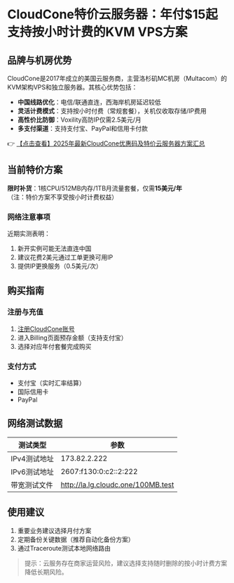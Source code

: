 # CloudCone特价云服务器：年付$15起 支持按小时计费的KVM VPS方案

## 品牌与机房优势

CloudCone是2017年成立的美国云服务商，主营洛杉矶MC机房（Multacom）的KVM架构VPS和独立服务器。其核心优势包括：

- **中国线路优化**：电信/联通直连，西海岸机房延迟较低
- **灵活计费模式**：支持按小时付费（常规套餐），关机仅收取存储/IP费用
- **高性价比防御**：Voxility高防IP仅需2.5美元/月
- **多支付渠道**：支持支付宝、PayPal和信用卡付款

👉 [【点击查看】2025年最新CloudCone优惠码及特价云服务器方案汇总](https://bit.ly/Cloudcone)

## 当前特价方案

**限时补货**：1核CPU/512MB内存/1TB月流量套餐，仅需**15美元/年**  
（注：特价方案不享受按小时计费权益）

### 网络注意事项
近期实测表明：
1. 新开实例可能无法直连中国
2. 建议花费2美元通过工单更换可用IP
3. 提供IP更换服务（0.5美元/次）

## 购买指南

### 注册与充值
1. [注册CloudCone账号](https://bit.ly/Cloudcone)
2. 进入Billing页面预存金额（支持支付宝）
3. 选择对应年付套餐完成购买

### 支付方式
- 支付宝（实时汇率结算）
- 国际信用卡
- PayPal

## 网络测试数据
| 测试类型       | 参数                      |
|----------------|--------------------------|
| IPv4测试地址   | 173.82.2.222             |
| IPv6测试地址   | 2607:f130:0:c2::2:222    |
| 带宽测试文件   | <http://la.lg.cloudc.one/100MB.test> |

## 使用建议
1. 重要业务建议选择月付方案
2. 定期备份关键数据（推荐自动化备份方案）
3. 通过Traceroute测试本地网络路由

> 提示：云服务存在商家运营风险，建议选择支持随时删除的按小时计费方案降低长期风险。